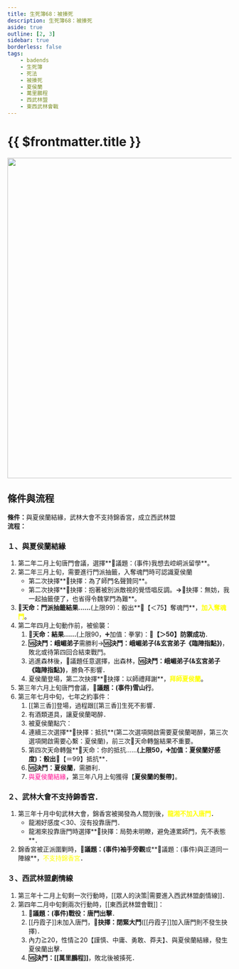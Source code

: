 ```yaml
---
title: 生死簿68：被揍死
description: 生死簿68：被揍死
aside: true
outline: [2, 3]
sidebar: true
borderless: false
tags:
    - badends
    - 生死簿
    - 死法
    - 被揍死
    - 夏侯蘭
    - 萬里鵬程
    - 西武林盟
    - 東西武林會戰
---
```


# {{ $frontmatter.title }}

<img width="720" src="/images/badends/badend68.png">

## 條件與流程

<b>條件：</b>與<Girl5Icon>夏侯蘭</Girl5Icon>結緣，武林大會不支持錦香宮，成立西武林盟<br>
<b>流程：</b><br>

### １、與夏侯蘭結緣
1. 第二年二月上旬唐門會議，選擇**📜議題：(事件)我想去崆峒派留學**。
2. 第二年三月上旬，需要進行門派抽籤，入奪魂門時可認識<Girl5Icon>夏侯蘭</Girl5Icon>
   + 第二次抉擇**📖抉擇：為了師門名聲贊同**。
   + 第二次抉擇**📖抉擇：抱著被別派敵視的覺悟唱反調。**→**📖抉擇：無妨，我一起抽籤便了，也省得令魏掌門為難**。
3. **🎲天命：門派抽籤結果......**(上限99)：骰出**🧾【＜75】奪魂門**，<span style='color: Yellow;'>**加入奪魂門**</span>。
4. 第二年四月上旬動作前，被偷襲：
   1. **🎲天命：結果......**(上限90，➕加值：拳掌)：**🧾【＞50】防禦成功**．
   2. **🆚決鬥：峨嵋弟子**需勝利→**🆚決鬥：峨嵋弟子(&玄宮弟子《臨陣指點》)**，敗北或待第四回合結束戰鬥。
   3. 逃進森林後，🧾議題任意選擇，出森林，**🆚決鬥：峨嵋弟子(&玄宮弟子《臨陣指點》)**，勝負不影響．
   4. <Girl5Icon>夏侯蘭</Girl5Icon>登場，第二次抉擇**📖抉擇：以師禮拜謝**，<span style='color: Yellow;'>**拜師夏侯蘭**</span>。
5. 第三年六月上旬唐門會議，**📜議題：(事件)雪山行**。
6. 第三年七月中旬，七年之約事件：
   1. [[第三香]]登場，過程跟[[第三香]]生死不影響．
   2. 有酒類道具，讓<Girl5Icon>夏侯蘭</Girl5Icon>喝醉．
   3. 被<Girl5Icon>夏侯蘭</Girl5Icon>點穴：
   4. 連續三次選擇**📖抉擇：抵抗**(第二次選項開啟需要<Girl5Icon>夏侯蘭</Girl5Icon>喝醉，第三次選項開啟需要心繫：<Girl5Icon>夏侯蘭</Girl5Icon>)，前三次🎲天命轉盤結果不重要。
   5. 第四次天命轉盤**🎲天命：你的抵抗......**(上限50，➕加值：<Girl5Icon>夏侯蘭</Girl5Icon>好感度)：骰出**🧾【＝99】抵抗**．
   6. **🆚決鬥：<Girl5Icon>夏侯蘭</Girl5Icon>**，需勝利．
   7. <span style='color: #FF1493;'>與夏侯蘭結緣</span>，第三年八月上旬獲得【**夏侯蘭的髮帶**】。

### ２、武林大會不支持錦香宮．
1. 第三年十月中旬武林大會，錦香宮被揭發為人間到後，<span style='color: Yellow;'>**龍湘不加入唐門**</span>．
   + <Girl8Icon>龍湘</Girl8Icon>好感度＜30、沒有投靠唐門．
   + <Girl8Icon>龍湘</Girl8Icon>來投靠唐門時選擇**📖抉擇：局勢未明瞭，避免連累師門，先不表態**．
2. 錦香宮被正派圍剿時，**📜議題：(事件)袖手旁觀**或**📜議題：(事件)與正道同一陣線**，<span style='color: Yellow;'>不支持錦香宮</span>．

### ３、西武林盟劇情線
1. 第三年十二月上旬剩一次行動時，[[眾人的決策|需要進入西武林盟劇情線]]．
2. 第四年二月中旬剩兩次行動時，[[東西武林盟會戰]]：
   1. **📜議題：(事件)戰役：唐門出擊**．
   2. [[丹霞子]]未加入唐門，**📖抉擇：閉緊大門**([[丹霞子]]加入唐門則不發生抉擇)．
   3. 內力≧20，性情≧20【謹慎、中庸、勇敢、莽夫】、與<Girl5Icon>夏侯蘭</Girl5Icon>結緣，發生<Girl5Icon>夏侯蘭</Girl5Icon>出擊．
   4. **🆚決鬥：[[萬里鵬程]]**，敗北後被揍死．
